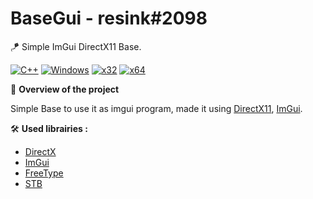# BaseGui - resink#2098

🪁 Simple ImGui DirectX11 Base.

[![C++](https://img.shields.io/badge/language-C%2B%2B-%23f34b7d.svg?style=for-the-badge&logo=appveyor)](https://en.wikipedia.org/wiki/C%2B%2B) [![Windows](https://img.shields.io/badge/platform-Windows-0078d7.svg?style=for-the-badge&logo=appveyor)](https://en.wikipedia.org/wiki/Microsoft_Windows) [![x32](https://img.shields.io/badge/arch-x32-green.svg?style=for-the-badge&logo=appveyor)](https://en.wikipedia.org/wiki/X32) [![x64](https://img.shields.io/badge/arch-x64-green.svg?style=for-the-badge&logo=appveyor)](https://en.wikipedia.org/wiki/X64)

📖 **Overview of the project**

Simple Base to use it as imgui program, made it using [DirectX11](https://www.microsoft.com/en-us/download/details.aspx?id=6812), [ImGui](https://github.com/ocornut/imgui).

🛠 **Used librairies :**
 - [DirectX](https://www.microsoft.com/en-us/download/details.aspx?id=6812)
 - [ImGui](https://github.com/ocornut/imgui)
 - [FreeType](https://github.com/freetype/freetype)
 - [STB](https://github.com/nothings/stb)
